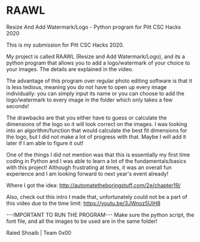 # RAAWL
Resize And Add Watermark/Logo - Python program for Pitt CSC Hacks 2020

This is my submission for Pitt CSC Hacks 2020.

My project is called RAAWL (Resize and Add Watermark/Logo), and its a python program that allows you to add a logo/watermark of your choice to your images. The details are explained in the video. 

The advantage of this program over regular photo editing software is that it is less tedious, meaning you do not have to open up every image individually: you can simply input its name or you can choose to add the logo/watermark to every image in the folder which only takes a few seconds!

The drawbacks are that you either have to guess or calculate the dimensions of the logo so it will look correct on the images. I was looking into an algorithm/function that would calculate the best fit dimensions for the logo, but I did not make a lot of progress with that. Maybe I will add it later if I am able to figure it out!

One of the things I did not mention was that this is essentially my first time coding in Python and I was able to learn a lot of the fundamentals/basics with this project! Although frustrating at times, it was an overall fun experience and I am looking forward to next year's event already!

Where I got the idea: http://automatetheboringstuff.com/2e/chapter19/

Also, check out this intro I made that, unfortunately could not be a part of this video due to the time limit: https://youtu.be/3JWnoz5UlH8

---IMPORTANT TO RUN THE PROGRAM--- Make sure the python script, the font file, and all the images to be used are in the same folder!

Raied Shoaib | Team 0x00
